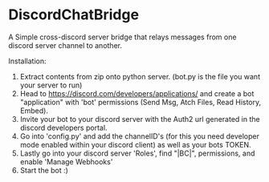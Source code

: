 # DiscordChatBridge
A Simple cross-discord server bridge that relays messages from one discord server channel to another.

Installation:
1. Extract contents from zip onto python server. (bot.py is the file you want your server to run)
2. Head to https://discord.com/developers/applications/ and create a bot "application" with 'bot' permissions (Send Msg, Atch Files, Read History, Embed).
3. Invite your bot to your discord server with the Auth2 url generated in the discord developers portal.
4. Go into 'config.py' and add the channelID's (for this you need developer mode enabled within your discord client) as well as your bots TOKEN.
5. Lastly go into your discord server 'Roles', find "|BC|", permissions, and enable 'Manage Webhooks'
6. Start the bot :)

